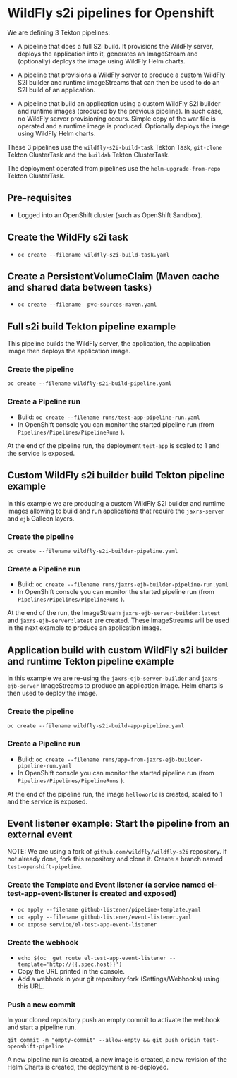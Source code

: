 # WildFly s2i pipelines for Openshift

We are defining 3 Tekton pipelines:

* A pipeline that does a full S2I build. It provisions the WildFly server, deploys the application into it, generates an ImageStream
and (optionally) deploys the image using WildFly Helm charts.

* A pipeline that provisions a WildFly server to produce a custom WildFly S2I builder and runtime imageStreams
that can then be used to do an S2I build of an application.

* A pipeline that build an application using a custom WildFly S2I builder and runtime images (produced by the previous pipeline). 
In such case, no WildFly server provisioning occurs. Simple copy of the war file is operated and a runtime image is produced. 
Optionally deploys the image using WildFly Helm charts.

These 3 pipelines use the `wildfly-s2i-build-task` Tekton Task, `git-clone` Tekton ClusterTask and the `buildah` Tekton ClusterTask.

The deployment operated from pipelines use the `helm-upgrade-from-repo` Tekton ClusterTask.

## Pre-requisites

*  Logged into an OpenShift cluster (such as OpenShift Sandbox).

## Create the WildFly s2i task

* ``oc create --filename wildfly-s2i-build-task.yaml``

## Create a PersistentVolumeClaim (Maven cache and shared data between tasks)

* ``oc create --filename  pvc-sources-maven.yaml``

## Full s2i build Tekton pipeline example

This pipeline builds the WildFly server, the application, the application image then deploys the application image.

### Create the pipeline

``oc create --filename wildfly-s2i-build-pipeline.yaml``

### Create a Pipeline run

* Build: ``oc create --filename runs/test-app-pipeline-run.yaml``
* In OpenShift console you can monitor the started pipeline run (from ``Pipelines/Pipelines/PipelineRuns`` ).

At the end of the pipeline run, the deployment `test-app` is scaled to 1 and the service is exposed.

## Custom WildFly s2i builder build Tekton pipeline example

In this example we are producing a custom WildFly S2I builder and runtime images allowing to build and run 
applications that require the `jaxrs-server` and `ejb` Galleon layers.

### Create the pipeline

``oc create --filename wildfly-s2i-builder-pipeline.yaml``

### Create a Pipeline run

* Build: ``oc create --filename runs/jaxrs-ejb-builder-pipeline-run.yaml``
* In OpenShift console you can monitor the started pipeline run (from ``Pipelines/Pipelines/PipelineRuns`` ).

At the end of the run, the ImageStream `jaxrs-ejb-server-builder:latest` and `jaxrs-ejb-server:latest` are created. 
These ImageStreams will be used in the next example to produce an application image.

## Application build with custom WildFly s2i builder and runtime Tekton pipeline example

In this example we are re-using the `jaxrs-ejb-server-builder` and `jaxrs-ejb-server` ImageStreams to produce an application image.
Helm charts is then used to deploy the image.

### Create the pipeline

``oc create --filename wildfly-s2i-build-app-pipeline.yaml``

### Create a Pipeline run

* Build: ``oc create --filename runs/app-from-jaxrs-ejb-builder-pipeline-run.yaml``
* In OpenShift console you can monitor the started pipeline run (from ``Pipelines/Pipelines/PipelineRuns`` ).

At the end of the pipeline run, the image `helloworld` is created, scaled to 1 and the service is exposed.


## Event listener example: Start the pipeline from an external event

NOTE: We are using a fork of `github.com/wildfly/wildfly-s2i` repository. If not already done, fork this repository and clone it.
Create a branch named `test-openshift-pipeline`.

### Create the Template and Event listener (a service named el-test-app-event-listener is created and exposed)

* ``oc apply --filename github-listener/pipeline-template.yaml``
* ``oc apply --filename github-listener/event-listener.yaml``
* ``oc expose service/el-test-app-event-listener``

### Create the webhook

* ``echo $(oc  get route el-test-app-event-listener --template='http://{{.spec.host}}')``
* Copy the URL printed in the console.
* Add a webhook in your git repository fork (Settings/Webhooks) using this URL.

### Push a new commit

In your cloned repository push an empty commit to activate the webhook and start a pipeline run.

`` git commit -m "empty-commit" --allow-empty && git push origin test-openshift-pipeline ``

A new pipeline run is created, a new image is created, a new revision of the Helm Charts is created, the deployment is re-deployed.